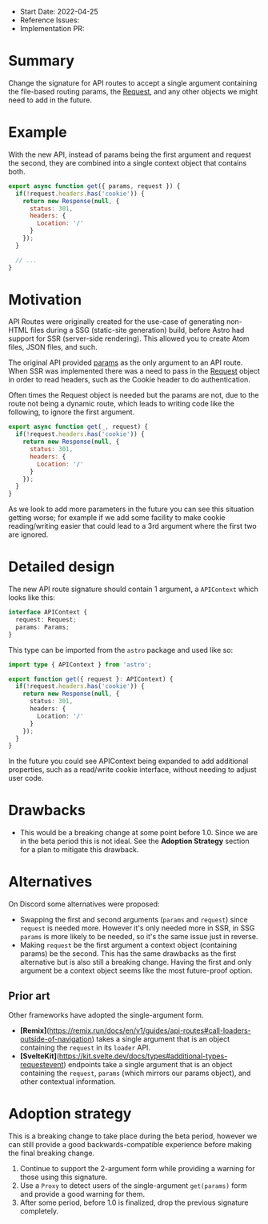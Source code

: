 - Start Date: 2022-04-25
- Reference Issues:
- Implementation PR: <!-- leave empty -->

# Summary

Change the signature for API routes to accept a single argument containing the file-based routing params, the [Request](https://developer.mozilla.org/en-US/docs/Web/API/Request), and any other objects we might need to add in the future.

# Example

With the new API, instead of params being the first argument and request the second, they are combined into a single context object that contains both.

```js
export async function get({ params, request }) {
  if(!request.headers.has('cookie')) {
    return new Response(null, {
      status: 301,
      headers: {
        Location: '/'
      }
    });
  }

  // ...
}
```

# Motivation

API Routes were originally created for the use-case of generating non-HTML files during a SSG (static-site generation) build, before Astro had support for SSR (server-side rendering). This allowed you to create Atom files, JSON files, and such.

The original API provided [params](https://docs.astro.build/en/reference/api-reference/#params) as the only argument to an API route. When SSR was implemented there was a need to pass in the [Request](https://developer.mozilla.org/en-US/docs/Web/API/Request) object in order to read headers, such as the Cookie header to do authentication.

Often times the Request object is needed but the params are not, due to the route not being a dynamic route, which leads to writing code like the following, to ignore the first argument.

```js
export async function get(_, request) {
  if(!request.headers.has('cookie')) {
    return new Response(null, {
      status: 301,
      headers: {
        Location: '/'
      }
    });
  }
}
```

As we look to add more parameters in the future you can see this situation getting worse; for example if we add some facility to make cookie reading/writing easier that could lead to a 3rd argument where the first two are ignored.

# Detailed design

The new API route signature should contain 1 argument, a `APIContext` which looks like this:

```ts
interface APIContext {
  request: Request;
  params: Params;
}
```

This type can be imported from the `astro` package and used like so:

```ts
import type { APIContext } from 'astro';

export function get({ request }: APIContext) {
  if(!request.headers.has('cookie')) {
    return new Response(null, {
      status: 301,
      headers: {
        Location: '/'
      }
    });
  }
}
```

In the future you could see APIContext being expanded to add additional properties, such as a read/write cookie interface, without needing to adjust user code.

# Drawbacks

- This would be a breaking change at some point before 1.0. Since we are in the beta period this is not ideal. See the __Adoption Strategy__ section for a plan to mitigate this drawback.

# Alternatives

On Discord some alternatives were proposed:

- Swapping the first and second arguments (`params` and `request`) since `request` is needed more. However it's only needed more in SSR, in SSG `params` is more likely to be needed, so it's the same issue just in reverse.
- Making `request` be the first argument a context object (containing params) be the second. This has the same drawbacks as the first alternative but is also still a breaking change. Having the first and only argument be a context object seems like the most future-proof option.

## Prior art

Other frameworks have adopted the single-argument form.

- __[Remix]__(https://remix.run/docs/en/v1/guides/api-routes#call-loaders-outside-of-navigation) takes a single argument that is an object containing the `request` in its `loader` API.
- __[SvelteKit]__(https://kit.svelte.dev/docs/types#additional-types-requestevent) endpoints take a single argument that is an object containing the `request`, `params` (which mirrors our params object), and other contextual information.

# Adoption strategy

This is a breaking change to take place during the beta period, however we can still provide a good backwards-compatible experience before making the final breaking change.

1. Continue to support the 2-argument form while providing a warning for those using this signature.
1. Use a `Proxy` to detect users of the single-argument `get(params)` form and provide a good warning for them.
1. After some period, before 1.0 is finalized, drop the previous signature completely.
